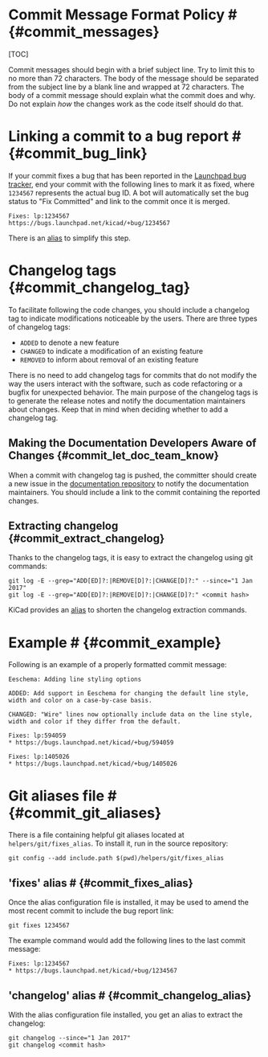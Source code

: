 # Commit Message Format Policy # {#commit_messages}

[TOC]

Commit messages should begin with a brief subject line.  Try to limit this
to no more than 72 characters.  The body of the message should be separated
from the subject line by a blank line and wrapped at 72 characters. The body
of a commit message should explain what the commit does and why.  Do not
explain *how* the changes work as the code itself should do that.

# Linking a commit to a bug report # {#commit_bug_link}

If your commit fixes a bug that has been reported in the [Launchpad bug
tracker](https://bugs.launchpad.net/kicad/+bugs), end your commit with the
following lines to mark it as fixed, where `1234567` represents the actual
bug ID.  A bot will automatically set the bug status to "Fix Committed" and
link to the commit once it is merged.

    Fixes: lp:1234567
    https://bugs.launchpad.net/kicad/+bug/1234567

There is an [alias](#commit_fixes_alias) to simplify this step.

# Changelog tags {#commit_changelog_tag}

To facilitate following the code changes, you should include a changelog tag
to indicate modifications noticeable by the users.  There are three types of
changelog tags:

- `ADDED` to denote a new feature
- `CHANGED` to indicate a modification of an existing feature
- `REMOVED` to inform about removal of an existing feature

There is no need to add changelog tags for commits that do not modify the way
the users interact with the software, such as code refactoring or a bugfix for
unexpected behavior.  The main purpose of the changelog tags is to generate the
release notes and notify the documentation maintainers about changes.  Keep that
in mind when deciding whether to add a changelog tag.

## Making the Documentation Developers Aware of Changes {#commit_let_doc_team_know}

When a commit with changelog tag is pushed, the committer should create a new
issue in the [documentation
repository](http://github.com/KiCad/kicad-doc/issues) to notify the
documentation maintainers.  You should include a link to the commit containing
the reported changes.

## Extracting changelog {#commit_extract_changelog}

Thanks to the changelog tags, it is easy to extract the changelog using git
commands:

    git log -E --grep="ADD[ED]?:|REMOVE[D]?:|CHANGE[D]?:" --since="1 Jan 2017"
    git log -E --grep="ADD[ED]?:|REMOVE[D]?:|CHANGE[D]?:" <commit hash>

KiCad provides an [alias](#commit_changelog_alias) to shorten the changelog
extraction commands.

# Example # {#commit_example}

Following is an example of a properly formatted commit message:

    Eeschema: Adding line styling options

    ADDED: Add support in Eeschema for changing the default line style,
    width and color on a case-by-case basis.

    CHANGED: "Wire" lines now optionally include data on the line style,
    width and color if they differ from the default.

    Fixes: lp:594059
    * https://bugs.launchpad.net/kicad/+bug/594059

    Fixes: lp:1405026
    * https://bugs.launchpad.net/kicad/+bug/1405026

# Git aliases file # {#commit_git_aliases}

There is a file containing helpful git aliases located at
`helpers/git/fixes_alias`. To install it, run in the source repository:

    git config --add include.path $(pwd)/helpers/git/fixes_alias

## 'fixes' alias # {#commit_fixes_alias}

Once the alias configuration file is installed, it may be used to amend the
most recent commit to include the bug report link:

    git fixes 1234567

The example command would add the following lines to the last commit message:

    Fixes: lp:1234567
    * https://bugs.launchpad.net/kicad/+bug/1234567

## 'changelog' alias # {#commit_changelog_alias}

With the alias configuration file installed, you get an alias to extract the changelog:

    git changelog --since="1 Jan 2017"
    git changelog <commit hash>
